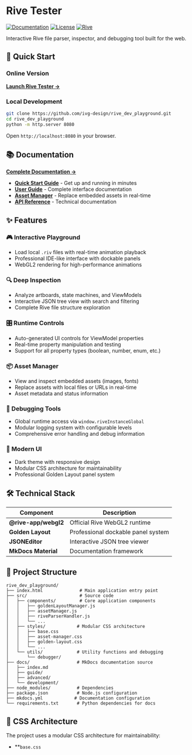 # Rive Tester

<!-- Version 1.1.0 deployed -->

[![Documentation](https://img.shields.io/badge/docs-mkdocs-blue.svg)](https://ivg-design.github.io/rive_dev_playground/)
[![License](https://img.shields.io/badge/license-MIT-green.svg)](LICENSE)
[![Rive](https://img.shields.io/badge/rive-compatible-orange.svg)](https://rive.app)

Interactive Rive file parser, inspector, and debugging tool built for the web.

## 🚀 Quick Start

### Online Version
**[Launch Rive Tester →](https://ivg-design.github.io/rive_dev_playground/)**

### Local Development
```bash
git clone https://github.com/ivg-design/rive_dev_playground.git
cd rive_dev_playground
python -m http.server 8080
```

Open `http://localhost:8080` in your browser.

## 📚 Documentation

**[Complete Documentation →](https://ivg-design.github.io/rive_dev_playground/docs/)**

- **[Quick Start Guide](https://ivg-design.github.io/rive_dev_playground/docs/guide/quick-start/)** - Get up and running in minutes
- **[User Guide](https://ivg-design.github.io/rive_dev_playground/docs/guide/interface/)** - Complete interface documentation
- **[Asset Manager](https://ivg-design.github.io/rive_dev_playground/docs/guide/asset-manager/)** - Replace embedded assets in real-time
- **[API Reference](https://ivg-design.github.io/rive_dev_playground/docs/development/api-reference/)** - Technical documentation

## ✨ Features

### 🎮 Interactive Playground
- Load local `.riv` files with real-time animation playback
- Professional IDE-like interface with dockable panels
- WebGL2 rendering for high-performance animations

### 🔍 Deep Inspection
- Analyze artboards, state machines, and ViewModels
- Interactive JSON tree view with search and filtering
- Complete Rive file structure exploration

### 🎛️ Runtime Controls
- Auto-generated UI controls for ViewModel properties
- Real-time property manipulation and testing
- Support for all property types (boolean, number, enum, etc.)

### 📦 Asset Manager
- View and inspect embedded assets (images, fonts)
- Replace assets with local files or URLs in real-time
- Asset metadata and status information

### 🐛 Debugging Tools
- Global runtime access via `window.riveInstanceGlobal`
- Modular logging system with configurable levels
- Comprehensive error handling and debug information

### 🎨 Modern UI
- Dark theme with responsive design
- Modular CSS architecture for maintainability
- Professional Golden Layout panel system

## 🛠️ Technical Stack

| Component | Description |
|-----------|-------------|
| **@rive-app/webgl2** | Official Rive WebGL2 runtime |
| **Golden Layout** | Professional dockable panel system |
| **JSONEditor** | Interactive JSON tree viewer |
| **MkDocs Material** | Documentation framework |

## 📁 Project Structure

```
rive_dev_playground/
├── index.html              # Main application entry point
├── src/                    # Source code
│   ├── components/         # Core application components
│   │   ├── goldenLayoutManager.js
│   │   ├── assetManager.js
│   │   ├── riveParserHandler.js
│   │   └── ...
│   ├── styles/            # Modular CSS architecture
│   │   ├── base.css
│   │   ├── asset-manager.css
│   │   ├── golden-layout.css
│   │   └── ...
│   └── utils/             # Utility functions and debugging
│       └── debugger/
├── docs/                  # MkDocs documentation source
│   ├── index.md
│   ├── guide/
│   ├── advanced/
│   └── development/
├── node_modules/          # Dependencies
├── package.json           # Node.js configuration
├── mkdocs.yml            # Documentation configuration
└── requirements.txt       # Python dependencies for docs
```

## 🎯 CSS Architecture

The project uses a modular CSS architecture for maintainability:

- **`base.css`